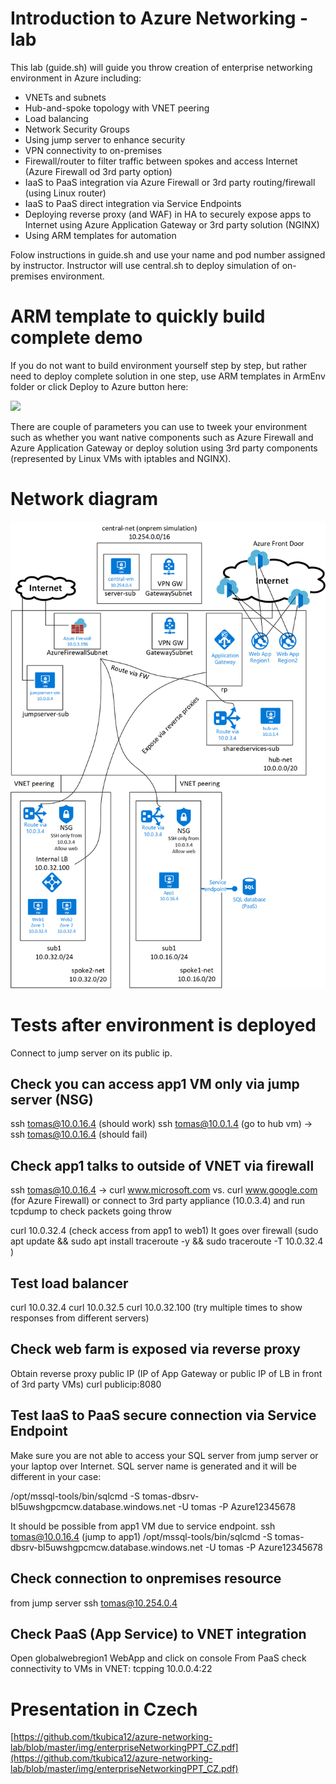 # Introduction to Azure Networking - lab

This lab (guide.sh) will guide you throw creation of enterprise networking environment in Azure including:
* VNETs and subnets
* Hub-and-spoke topology with VNET peering
* Load balancing
* Network Security Groups
* Using jump server to enhance security
* VPN connectivity to on-premises
* Firewall/router to filter traffic between spokes and access Internet (Azure Firewall od 3rd party option)
* IaaS to PaaS integration via Azure Firewall or 3rd party routing/firewall (using Linux router)
* IaaS to PaaS direct integration via Service Endpoints
* Deploying reverse proxy (and WAF) in HA to securely expose apps to Internet using Azure Application Gateway or 3rd party solution (NGINX)
* Using ARM templates for automation

Folow instructions in guide.sh and use your name and pod number assigned by instructor.
Instructor will use central.sh to deploy simulation of on-premises environment.

# ARM template to quickly build complete demo
If you do not want to build environment yourself step by step, but rather need to deploy complete solution in one step, use ARM templates in ArmEnv folder or click Deploy to Azure button here:

<a href="https://portal.azure.com/#create/Microsoft.Template/uri/https%3A%2F%2Fgithub.com%2Ftkubica12%2Fazure-networking-lab%2Fraw%2Fmaster%2FArmEnv%2Fmain.json" target="_blank">
    <img src="http://azuredeploy.net/deploybutton.png"/>
</a>

There are couple of parameters you can use to tweek your environment such as whether you want native components such as Azure Firewall and Azure Application Gateway or deploy solution using 3rd party components (represented by Linux VMs with iptables and NGINX).

# Network diagram

![diagram](./img/diagramNative.png)

# Tests after environment is deployed
Connect to jump server on its public ip.

## Check you can access app1 VM only via jump server (NSG)
ssh tomas@10.0.16.4 (should work)
ssh tomas@10.0.1.4 (go to hub vm) -> ssh tomas@10.0.16.4 (should fail)

## Check app1 talks to outside of VNET via firewall
ssh tomas@10.0.16.4 -> curl www.microsoft.com vs. curl www.google.com (for Azure Firewall)
or connect to 3rd party appliance (10.0.3.4) and run tcpdump to check packets going throw

curl 10.0.32.4 (check access from app1 to web1)
It goes over firewall (sudo apt update && sudo apt install traceroute -y && sudo traceroute -T 10.0.32.4
)

## Test load balancer
curl 10.0.32.4
curl 10.0.32.5
curl 10.0.32.100 (try multiple times to show responses from different servers)

## Check web farm is exposed via reverse proxy
Obtain reverse proxy public IP (IP of App Gateway or public IP of LB in front of 3rd party VMs)
curl publicip:8080

## Test IaaS to PaaS secure connection via Service Endpoint
Make sure you are not able to access your SQL server from jump server or your laptop over Internet. SQL server name is generated and it will be different in your case:

/opt/mssql-tools/bin/sqlcmd -S tomas-dbsrv-bl5uwshgpcmcw.database.windows.net -U tomas -P Azure12345678

It should be possible from app1 VM due to service endpoint.
ssh tomas@10.0.16.4 (jump to app1) 
/opt/mssql-tools/bin/sqlcmd -S tomas-dbsrv-bl5uwshgpcmcw.database.windows.net -U tomas -P Azure12345678

## Check connection to onpremises resource
from jump server
ssh tomas@10.254.0.4

## Check PaaS (App Service) to VNET integration
Open globalwebregion1 WebApp and click on console
From PaaS check connectivity to VMs in VNET:
tcpping 10.0.0.4:22

# Presentation in Czech
[https://github.com/tkubica12/azure-networking-lab/blob/master/img/enterpriseNetworkingPPT_CZ.pdf](https://github.com/tkubica12/azure-networking-lab/blob/master/img/enterpriseNetworkingPPT_CZ.pdf)